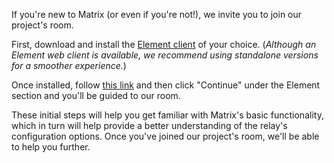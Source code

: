 If you're new to Matrix (or even if you're not!), we invite you to join our project's room.

First, download and install the [Element client](https://element.io/download) of your choice.
(_Although an Element web client is available, we recommend using standalone versions for a smoother experience._)

Once installed, follow [this link](https://matrix.to/#/#mmrelay:matrix.org) and then click "Continue" under the Element section and you'll be guided to our room.

These initial steps will help you get familiar with Matrix's basic functionality, which in turn will help provide a better understanding of the relay's configuration options. Once you've joined our project's room, we'll be able to help you further.